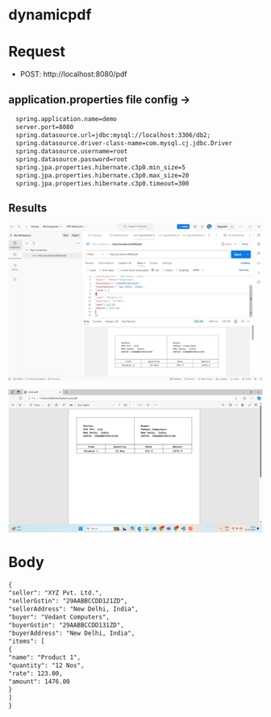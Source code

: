 ﻿# dynamicpdf




# Request
- POST:  http://localhost:8080/pdf

## application.properties file config ->
```
  spring.application.name=demo
  server.port=8080
  spring.datasource.url=jdbc:mysql://localhost:3306/db2;
  spring.datasource.driver-class-name=com.mysql.cj.jdbc.Driver
  spring.datasource.username=root
  spring.datasource.password=root
  spring.jpa.properties.hibernate.c3p0.min_size=5
  spring.jpa.properties.hibernate.c3p0.max_size=20
  spring.jpa.properties.hibernate.c3p0.timeout=300
```
## Results
<p align="center">
  <img src="Screenshot (22).png" width="auto" alt="accessibility text">
</p>
<p align="center">
  <img src="Screenshot (23).png" width="auto" alt="accessibility text">
</p>

# Body
```--data-raw 
{
"seller": "XYZ Pvt. Ltd.",
"sellerGstin": "29AABBCCDD121ZD",
"sellerAddress": "New Delhi, India",
"buyer": "Vedant Computers",
"buyerGstin": "29AABBCCDD131ZD",
"buyerAddress": "New Delhi, India",
"items": [
{
"name": "Product 1",
"quantity": "12 Nos",
"rate": 123.00,
"amount": 1476.00
}
]
}
```
